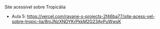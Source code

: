 Site acessível sobre Tropicália
- Aula 5: https://vercel.com/rayane-s-projects-2f46ba77/site-acess-vel-sobre-tropic-lia/8niJNzXNDYKrPkkM2G23AyPuWwsK
